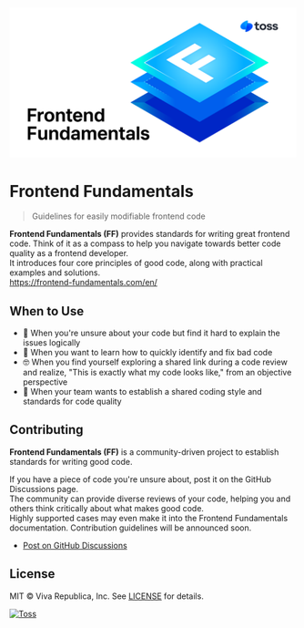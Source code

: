 ![Frontend Fundamentals](./public/images/ff-meta.png)

# Frontend Fundamentals
> Guidelines for easily modifiable frontend code

**Frontend Fundamentals (FF)** provides standards for writing great frontend code. Think of it as a compass to help you navigate towards better code quality as a frontend developer.  
It introduces four core principles of good code, along with practical examples and solutions.  
https://frontend-fundamentals.com/en/

## When to Use
- 🦨 When you're unsure about your code but find it hard to explain the issues logically
- 👀 When you want to learn how to quickly identify and fix bad code
- 🤓 When you find yourself exploring a shared link during a code review and realize, "This is exactly what my code looks like," from an objective perspective
- 👥 When your team wants to establish a shared coding style and standards for code quality

## Contributing

**Frontend Fundamentals (FF)** is a community-driven project to establish standards for writing good code.  

If you have a piece of code you're unsure about, post it on the GitHub Discussions page.  
The community can provide diverse reviews of your code, helping you and others think critically about what makes good code.  
Highly supported cases may even make it into the Frontend Fundamentals documentation. Contribution guidelines will be announced soon.

- [Post on GitHub Discussions](https://github.com/toss/frontend-fundamentals/discussions)

## License

MIT © Viva Republica, Inc. See [LICENSE](./LICENSE.md) for details.

<a title="Toss" href="https://toss.im">
  <picture>
    <source media="(prefers-color-scheme: dark)" srcset="https://static.toss.im/logos/png/4x/logo-toss-reverse.png">
    <img alt="Toss" src="https://static.toss.im/logos/png/4x/logo-toss.png" width="100">
  </picture>
</a>
